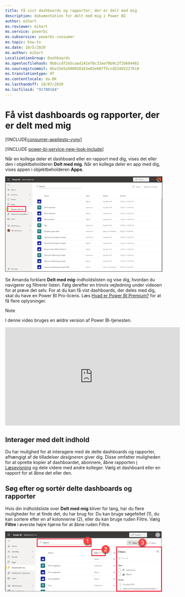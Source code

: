 ```yaml
---
title: Få vist dashboards og rapporter, der er delt med mig
description: dokumentation for delt med mig i Power BI
author: mihart
ms.reviewer: mihart
ms.service: powerbi
ms.subservice: powerbi-consumer
ms.topic: how-to
ms.date: 10/5/2020
ms.author: mihart
LocalizationGroup: Dashboards
ms.openlocfilehash: 0b6ccdf2e5caad141ef0c33ae70b9c2f2b604462
ms.sourcegitcommit: 6ba33e5a500928163e02e007f5ccd52dd2227610
ms.translationtype: HT
ms.contentlocale: da-DK
ms.lasthandoff: 10/07/2020
ms.locfileid: "91780184"
---
```

# <a name="display-the-dashboards-and-reports-that-have-been-shared-with-me"></a>Få vist dashboards og rapporter, der er delt med mig

[!INCLUDE[consumer-appliesto-yyny](../includes/consumer-appliesto-yyny.md)]

[!INCLUDE [power-bi-service-new-look-include](../includes/power-bi-service-new-look-include.md)]

Når en kollega deler et dashboard eller en rapport med dig, vises det eller den i objektbeholderen **Delt med mig**. Når en kollega deler en app med dig, vises appen i objektbeholderen **Apps**.   

![Delingsikon](./media/end-user-shared-with-me/power-bi-shared-with-me.png)

Se Amanda forklare **Delt med mig**-indholdslisten og vise dig, hvordan du navigerer og filtrerer listen. Følg derefter en trinvis vejledning under videoen for at prøve det selv. For at du kan få vist dashboards, der deles med dig, skal du have en Power BI Pro-licens. Læs [Hvad er Power BI Premium?](../admin/service-premium-what-is.md) for at få flere oplysninger.
    

> [!NOTE]
> I denne video bruges en ældre version af Power BI-tjenesten.
    

<iframe width="560" height="315" src="https://www.youtube.com/embed/G26dr2PsEpk" frameborder="0" allowfullscreen></iframe>

## <a name="interact-with-shared-content"></a>Interager med delt indhold

Du har mulighed for at interagere med de delte dashboards og rapporter, afhængigt af de tilladelser *designeren* giver dig. Disse omfatter muligheden for at oprette kopier af dashboardet, abonnere, åbne rapporten [i Læsevisning](end-user-reading-view.md) og dele videre med andre kolleger. Vælg et dashboard eller en rapport for at åbne det eller den.


## <a name="search-and-sort-shared-dashboards-and-reports"></a>Søg efter og sortér delte dashboards og rapporter
Hvis din indholdsliste over **Delt med mig** bliver for lang, har du flere muligheder for at finde det, du har brug for. Du kan bruge søgefeltet (1), du kan sortere efter en af kolonnerne (2), eller du kan bruge ruden Filtre. Vælg **Filtre** i øverste højre hjørne for at åbne ruden Filtre.    

![dashboardet Ejer og Søg](./media/end-user-shared-with-me/power-bi-filter.png)
